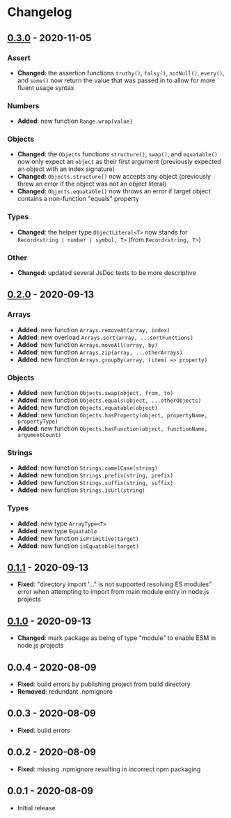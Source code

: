 # Changelog

## [0.3.0](https://github.com/cengels/potence/compare/0.2.0...0.3.0) - 2020-11-05

### Assert

- **Changed**: the assertion functions `truthy()`, `falsy()`, `notNull()`, `every()`, and `some()`
  now return the value that was passed in to allow for more fluent usage syntax

### Numbers

- **Added**: new function `Range.wrap(value)`

### Objects

- **Changed**: the `Objects` functions `structure()`, `swap()`, and `equatable()` now only expect an `object` as their
  first argument (previously expected an object with an index signature)
- **Changed**: `Objects.structure()` now accepts any object (previously threw an error if the object was not an object literal)
- **Changed**: `Objects.equatable()` now throws an error if target object contains a non-function "equals" property

### Types

- **Changed**: the helper type `ObjectLiteral<T>` now stands for `Record<string | number | symbol, T>` (from `Record<string, T>`)

### Other

- **Changed**: updated several JsDoc texts to be more descriptive

## [0.2.0](https://github.com/cengels/potence/compare/0.1.1...0.2.0) - 2020-09-13

### Arrays

- **Added**: new function `Arrays.removeAt(array, index)`
- **Added**: new overload `Arrays.sort(array, ...sortFunctions)`
- **Added**: new function `Arrays.moveAll(array, by)`
- **Added**: new function `Arrays.zip(array, ...otherArrays)`
- **Added**: new function `Arrays.groupBy(array, (item) => property)`

### Objects

- **Added**: new function `Objects.swap(object, from, to)`
- **Added**: new function `Objects.equals(object, ...otherObjects)`
- **Added**: new function `Objects.equatable(object)`
- **Added**: new function `Objects.hasProperty(object, propertyName, propertyType)`
- **Added**: new function `Objects.hasFunction(object, functionName, argumentCount)`

### Strings

- **Added**: new function `Strings.camelCase(string)`
- **Added**: new function `Strings.prefix(string, prefix)`
- **Added**: new function `Strings.suffix(string, suffix)`
- **Added**: new function `Strings.isUrl(string)`

### Types

- **Added**: new type `ArrayType<T>`
- **Added**: new type `Equatable`
- **Added**: new function `isPrimitive(target)`
- **Added**: new function `isEquatable(target)`

## [0.1.1](https://github.com/cengels/potence/compare/0.1.0...0.1.1) - 2020-09-13

- **Fixed**: "directory import '..." is not supported resolving ES modules" error when attempting to import from main module entry in node.js projects

## [0.1.0](https://github.com/cengels/potence/releases/tag/0.1.0) - 2020-09-13

- **Changed**: mark package as being of type "module" to enable ESM in node.js projects

## 0.0.4 - 2020-08-09

- **Fixed**: build errors by publishing project from build directory
- **Removed**: redundant .npmignore

## 0.0.3 - 2020-08-09

- **Fixed**: build errors

## 0.0.2 - 2020-08-09

- **Fixed**: missing .npmignore resulting in incorrect npm packaging

## 0.0.1 - 2020-08-09

- Initial release

